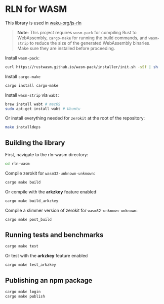 # RLN for WASM

This library is used in [waku-org/js-rln](https://github.com/waku-org/js-rln/)

> **Note**: This project requires `wasm-pack` for compiling Rust to WebAssembly, `cargo-make` for running the build commands, and `wasm-strip` to reduce the size of the generated WebAssembly binaries. Make sure they are installed before proceeding.

Install `wasm-pack`:

```bash
curl https://rustwasm.github.io/wasm-pack/installer/init.sh -sSf | sh
```

Install `cargo-make`

```bash
cargo install cargo-make
```

Install `wasm-strip` via `wabt`:

```bash
brew install wabt # macOS
sudo apt-get install wabt # Ubuntu
```

Or install everything needed for `zerokit` at the root of the repository:

```bash
make installdeps
```

## Building the library

First, navigate to the rln-wasm directory:

```bash
cd rln-wasm
```

Compile zerokit for `wasm32-unknown-unknown`:

```bash
cargo make build
```

Or compile with the **arkzkey** feature enabled

```bash
cargo make build_arkzkey
```

Compile a slimmer version of zerokit for `wasm32-unknown-unknown`:

```bash
cargo make post_build
```

## Running tests and benchmarks

```bash
cargo make test
```

Or test with the **arkzkey** feature enabled

```bash
cargo make test_arkzkey
```

## Publishing an npm package

```bash
cargo make login
cargo make publish
```

